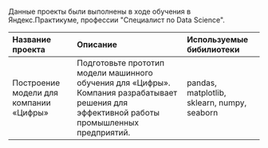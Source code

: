 Данные проекты были выполнены в ходе обучения в Яндекс.Практикуме, профессии "Специалист по Data Science".

| Название проекта | Описание | Используемые бибилиотеки |
| :-------------------- | :--------------------- |:---------------------------|
| Построение модели для компании «Цифры» | Подготовьте прототип модели машинного обучения для «Цифры». Компания разрабатывает решения для эффективной работы промышленных предприятий. | pandas, matplotlib, sklearn, numpy, seaborn|
